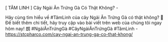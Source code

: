 [ TÂM LINH ] Cây Ngải Ăn Trứng Gà Có Thật Không? - 

Hãy cùng tìm hiểu về #TâmLinh của cây Ngải Ăn Trứng Gà có thật không? 🤔 Để biết thêm chi tiết, hãy truy cập vào bài viết trên web của chúng tôi ngay hôm nay! 朗 #NgảiĂnTrứngGà #CâyNgảiĂnTrứngGà #TâmLinh - https://stcpharco.com/cay-ngai-an-trung-ga-co-that-khong/
